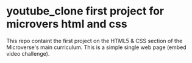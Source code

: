# youtube_clone first project for microvers html and css

This repo containt the first project on the HTML5 & CSS section of the Microverse's main curriculum.
This is a simple single web page (embed video challenge).


